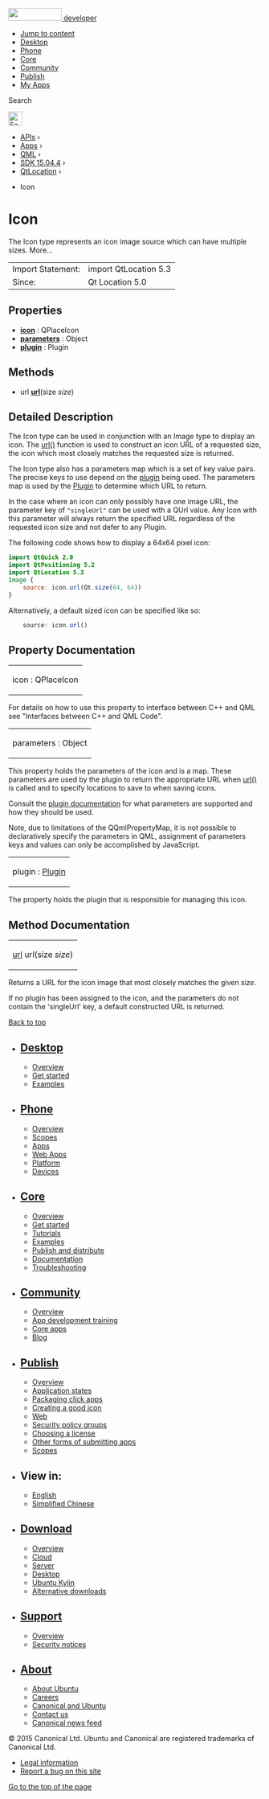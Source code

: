 <a href="https://developer.ubuntu.com/" class="logo-ubuntu"><img src="https://developer.ubuntu.com/assets/sites/ubuntu/latest/u/img/logos/logo-ubuntu-orange.svg" width="106" height="25" /> <span>developer</span></a>

-   [Jump to content](index.html#main-content)
-   [Desktop](https://developer.ubuntu.com/en/desktop/)
-   [Phone](https://developer.ubuntu.com/en/phone/)
-   [Core](https://developer.ubuntu.com/core)
-   [Community](https://developer.ubuntu.com/en/community/)
-   [Publish](https://developer.ubuntu.com/en/publish/)
-   [My Apps](https://myapps.developer.ubuntu.com/)

Search

<img src="https://developer.ubuntu.com/assets/sites/ubuntu/latest/u/img/search-white.svg" alt="Search" height="28" />

-   [APIs](../../../../index.html) ›
-   [Apps](../../../index.html) ›
-   [QML](../../index.html) ›
-   [SDK 15.04.4](../index.html) ›
-   [QtLocation](../QtLocation/index.html) ›

<!-- -->

-   Icon

Icon
====

<span class="subtitle"></span>
The Icon type represents an icon image source which can have multiple sizes. More...

|                   |                       |
|-------------------|-----------------------|
| Import Statement: | import QtLocation 5.3 |
| Since:            | Qt Location 5.0       |

<span id="properties"></span>
Properties
----------

-   ****[icon](../../sdk-15.04.1/QtLocation.Icon/index.html#icon-prop)**** : QPlaceIcon
-   ****[parameters](../../sdk-15.04.1/QtLocation.Icon/index.html#parameters-prop)**** : Object
-   ****[plugin](../../sdk-15.04.1/QtLocation.Icon/index.html#plugin-prop)**** : Plugin

<span id="methods"></span>
Methods
-------

-   url ****[url](../../sdk-15.04.1/QtLocation.Icon/index.html#url-method)****(size *size*)

<span id="details"></span>
Detailed Description
--------------------

The Icon type can be used in conjunction with an Image type to display an icon. The [url()](../../sdk-15.04.1/QtLocation.Icon/index.html#url-method) function is used to construct an icon URL of a requested size, the icon which most closely matches the requested size is returned.

The Icon type also has a parameters map which is a set of key value pairs. The precise keys to use depend on the [plugin](../../sdk-15.04.1/QtLocation.qtlocation-index/index.html#plugin-references-and-parameters) being used. The parameters map is used by the [Plugin](../../sdk-15.04.1/QtLocation.location-places-qml/index.html#plugin) to determine which URL to return.

In the case where an icon can only possibly have one image URL, the parameter key of `"singleUrl"` can be used with a QUrl value. Any Icon with this parameter will always return the specified URL regardless of the requested icon size and not defer to any Plugin.

The following code shows how to display a 64x64 pixel icon:

``` qml
import QtQuick 2.0
import QtPositioning 5.2
import QtLocation 5.3
Image {
    source: icon.url(Qt.size(64, 64))
}
```

Alternatively, a default sized icon can be specified like so:

``` qml
    source: icon.url()
```

Property Documentation
----------------------

<table>
<colgroup>
<col width="100%" />
</colgroup>
<tbody>
<tr class="odd">
<td><p><span id="icon-prop"></span><span class="name">icon</span> : <span class="type">QPlaceIcon</span></p></td>
</tr>
</tbody>
</table>

For details on how to use this property to interface between C++ and QML see "Interfaces between C++ and QML Code".

<table>
<colgroup>
<col width="100%" />
</colgroup>
<tbody>
<tr class="odd">
<td><p><span id="parameters-prop"></span><span class="name">parameters</span> : <span class="type">Object</span></p></td>
</tr>
</tbody>
</table>

This property holds the parameters of the icon and is a map. These parameters are used by the plugin to return the appropriate URL when [url()](../../sdk-15.04.1/QtLocation.Icon/index.html#url-method) is called and to specify locations to save to when saving icons.

Consult the [plugin documentation](../../sdk-15.04.1/QtLocation.qtlocation-index/index.html#plugin-references-and-parameters) for what parameters are supported and how they should be used.

Note, due to limitations of the QQmlPropertyMap, it is not possible to declaratively specify the parameters in QML, assignment of parameters keys and values can only be accomplished by JavaScript.

<table>
<colgroup>
<col width="100%" />
</colgroup>
<tbody>
<tr class="odd">
<td><p><span id="plugin-prop"></span><span class="name">plugin</span> : <span class="type"><a href="../../sdk-15.04.1/QtLocation.Plugin/index.html">Plugin</a></span></p></td>
</tr>
</tbody>
</table>

The property holds the plugin that is responsible for managing this icon.

Method Documentation
--------------------

<table>
<colgroup>
<col width="100%" />
</colgroup>
<tbody>
<tr class="odd">
<td><p><span id="url-method"></span><span class="type"><a href="../../sdk-15.04.1/QtLocation.Icon/index.html#url-method">url</a></span> <span class="name">url</span>(<span class="type">size</span> <em>size</em>)</p></td>
</tr>
</tbody>
</table>

Returns a URL for the icon image that most closely matches the given *size*.

If no plugin has been assigned to the icon, and the parameters do not contain the 'singleUrl' key, a default constructed URL is returned.

[Back to top](index.html#)

-   [Desktop](https://developer.ubuntu.com/en/desktop/)
    ---------------------------------------------------

    -   [Overview](https://developer.ubuntu.com/en/desktop/)
    -   [Get started](http://snapcraft.io/?utm_source=developer.ubuntu.com&utm_medium=devportal&utm_term=snaps%20snapcraft%20desktop&utm_content=menu&utm_campaign=duc_snappers)
    -   [Examples](https://github.com/ubuntu/snappy-playpen)

-   [Phone](https://developer.ubuntu.com/en/phone/)
    -----------------------------------------------

    -   [Overview](https://developer.ubuntu.com/en/phone/)
    -   [Scopes](https://developer.ubuntu.com/en/phone/scopes/)
    -   [Apps](https://developer.ubuntu.com/en/phone/apps/)
    -   [Web Apps](https://developer.ubuntu.com/en/phone/web/)
    -   [Platform](https://developer.ubuntu.com/en/phone/platform/)
    -   [Devices](https://developer.ubuntu.com/en/phone/devices/)

-   [Core](https://developer.ubuntu.com/core)
    -----------------------------------------

    -   [Overview](https://developer.ubuntu.com/core)
    -   [Get started](https://developer.ubuntu.com/core/get-started)
    -   [Tutorials](https://developer.ubuntu.com/core/tutorials)
    -   [Examples](https://developer.ubuntu.com/core/examples)
    -   [Publish and distribute](https://developer.ubuntu.com/core/publish-and-distribute)
    -   [Documentation](https://developer.ubuntu.com/core/documentation)
    -   [Troubleshooting](https://developer.ubuntu.com/core/troubleshooting)

-   [Community](https://developer.ubuntu.com/en/community/)
    -------------------------------------------------------

    -   [Overview](https://developer.ubuntu.com/en/community/)
    -   [App development training](https://developer.ubuntu.com/en/community/training/)
    -   [Core apps](https://developer.ubuntu.com/en/community/core-apps/)
    -   [Blog](https://developer.ubuntu.com/en/community/blog/)

-   [Publish](https://developer.ubuntu.com/en/publish/)
    ---------------------------------------------------

    -   [Overview](https://developer.ubuntu.com/en/publish/)
    -   [Application states](https://developer.ubuntu.com/en/publish/application-states/)
    -   [Packaging click apps](https://developer.ubuntu.com/en/publish/packaging-click-apps/)
    -   [Creating a good icon](https://developer.ubuntu.com/en/publish/creating-a-good-icon/)
    -   [Web](https://developer.ubuntu.com/en/publish/web/)
    -   [Security policy groups](https://developer.ubuntu.com/en/publish/security-policy-groups/)
    -   [Choosing a license](https://developer.ubuntu.com/en/publish/choosing-a-license/)
    -   [Other forms of submitting apps](https://developer.ubuntu.com/en/publish/other-forms-of-submitting-apps/)
    -   [Scopes](https://developer.ubuntu.com/en/publish/scopes/)

-   View in:
    --------

    -   [English](index.html "Change to language: English")
    -   [Simplified Chinese](index.html "Change to language: Simplified Chinese")

-   [Download](http://ubuntu.com/download/)
    ---------------------------------------

    -   [Overview](http://ubuntu.com/download)
    -   [Cloud](http://ubuntu.com/download/cloud)
    -   [Server](http://ubuntu.com/download/server)
    -   [Desktop](http://ubuntu.com/download/desktop)
    -   [Ubuntu Kylin](http://ubuntu.com/download/ubuntu-kylin)
    -   [Alternative downloads](http://ubuntu.com/download/alternative-downloads)

-   [Support](http://ubuntu.com/support/)
    -------------------------------------

    -   [Overview](http://ubuntu.com/support)
    -   [Security notices](http://www.ubuntu.com/usn/)

-   [About](http://ubuntu.com/about/)
    ---------------------------------

    -   [About Ubuntu](http://ubuntu.com/about/about-ubuntu)
    -   [Careers](http://www.canonical.com/careers)
    -   [Canonical and Ubuntu](http://ubuntu.com/about/canonical-and-ubuntu)
    -   [Contact us](http://ubuntu.com/about/contact-us)
    -   [Canonical news feed](http://insights.ubuntu.com/feed/)

© 2015 Canonical Ltd. Ubuntu and Canonical are registered trademarks of Canonical Ltd.

-   [Legal information](http://www.ubuntu.com/legal)
-   [Report a bug on this site](https://bugs.launchpad.net/developer-ubuntu-com/)

<span class="accessibility-aid">[Go to the top of the page](index.html#)</span>
